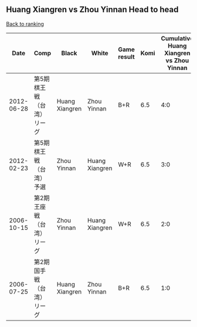 ## Huang Xiangren vs Zhou Yinnan Head to head

[Back to ranking](../../index.md)




| **Date** | **Comp** | **Black** | **White** | **Game result** | **Komi** | **Cumulative Huang Xiangren vs Zhou Yinnan** | **Huang Xiangren streak** | **Zhou Yinnan streak** | 
| --- | --- | --- | --- | --- | --- | --- | --- | --- |
| 2012-06-28 | 第5期棋王戦（台湾）リーグ | Huang Xiangren | Zhou Yinnan | B+R | 6.5 | 4:0 | 4 | 0 | 
| 2012-02-23 | 第5期棋王戦（台湾）予選 | Zhou Yinnan | Huang Xiangren | W+R | 6.5 | 3:0 | 3 | 0 | 
| 2006-10-15 | 第2期王座戦（台湾）リーグ | Zhou Yinnan | Huang Xiangren | W+R | 6.5 | 2:0 | 2 | 0 | 
| 2006-07-25 | 第2期国手戦（台湾）リーグ | Huang Xiangren | Zhou Yinnan | B+R | 6.5 | 1:0 | 1 | 0 |




